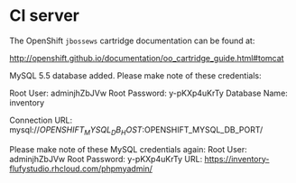 # CI server

The OpenShift `jbossews` cartridge documentation can be found at:

http://openshift.github.io/documentation/oo_cartridge_guide.html#tomcat

MySQL 5.5 database added.  Please make note of these credentials:

   Root User: adminjhZbJVw
   Root Password: y-pKXp4uKrTy
   Database Name: inventory

Connection URL: mysql://$OPENSHIFT_MYSQL_DB_HOST:$OPENSHIFT_MYSQL_DB_PORT/


Please make note of these MySQL credentials again:
  Root User: adminjhZbJVw
  Root Password: y-pKXp4uKrTy
URL: https://inventory-flufystudio.rhcloud.com/phpmyadmin/
